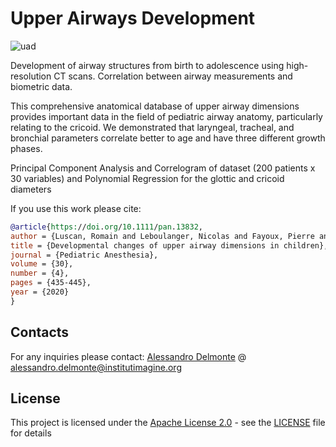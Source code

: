 # Upper Airways Development

![uad](https://i.imgur.com/76VHM5A.png)

Development of airway structures from birth to adolescence using high-resolution CT scans. Correlation between airway measurements and biometric data.

This comprehensive anatomical database of upper airway dimensions provides important data in the field of pediatric airway anatomy, particularly relating to the cricoid. We demonstrated that laryngeal, tracheal, and bronchial parameters correlate better to age and have three different growth phases.

Principal Component Analysis and Correlogram of dataset (200 patients x 30 variables) and Polynomial Regression for the glottic and cricoid diameters

If you use this work please cite:

```bibtex
@article{https://doi.org/10.1111/pan.13832,
author = {Luscan, Romain and Leboulanger, Nicolas and Fayoux, Pierre and Kerner, Gaspard and Belhous, Kahina and Couloigner, Vincent and Garabedian, Erea-Noël and Simon, François and Denoyelle, Françoise and Thierry, Briac},
title = {Developmental changes of upper airway dimensions in children},
journal = {Pediatric Anesthesia},
volume = {30},
number = {4},
pages = {435-445},
year = {2020}
}
```

## Contacts

For any inquiries please contact: 
[Alessandro Delmonte](https://aledelmo.github.io) @ [alessandro.delmonte@institutimagine.org](mailto:alessandro.delmonte@institutimagine.org)

## License

This project is licensed under the [Apache License 2.0](LICENSE) - see the [LICENSE](LICENSE) file for details